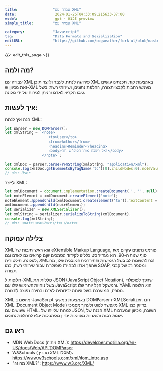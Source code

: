 ```yaml
---
title:                "עבודה עם XML"
date:                  2024-01-26T04:33:09.215633-07:00
model:                 gpt-4-0125-preview
simple_title:         "עבודה עם XML"

category:             "Javascript"
tag:                  "Data Formats and Serialization"
editURL:              "https://github.com/dogweather/forkful/blob/master/content/he/javascript/working-with-xml.md"
---
```


{{< edit_this_page >}}

## מה ולמה?
עבודה עם XML פירושה לנתח, לעבד ולייצר תוכן XML באמצעות קוד. תכנתים עושים זאת מכיוון ש-XML משמש רחבות לקבצי תצורה, החלפת נתונים, ושירותי רשת, בשל טיבו הקריא לאדם והניתן לניתוח על ידי מכונה.

## איך לעשות:

הנה איך לנתח XML:

```javascript
let parser = new DOMParser();
let xmlString = `<note>
                    <to>User</to>
                    <from>Author</from>
                    <heading>Reminder</heading>
                    <body>אל תשכח אותי הסופ"ש הזה!</body>
                 </note>`;

let xmlDoc = parser.parseFromString(xmlString, "application/xml");
console.log(xmlDoc.getElementsByTagName('to')[0].childNodes[0].nodeValue);
// פלט: User
```

ולייצר XML:

```javascript
let xmlDocument = document.implementation.createDocument('', '', null);
let noteElement = xmlDocument.createElement('note');
noteElement.appendChild(xmlDocument.createElement('to')).textContent = 'User';
xmlDocument.appendChild(noteElement);
let serializer = new XMLSerializer();
let xmlString = serializer.serializeToString(xmlDocument);
console.log(xmlString);
// פלט: <note><to>User</to></note>
```

## צלילה עמוקה

XML הוא ראשי תיבות של eXtensible Markup Language, פורמט נתונים שקיים מאז סוף שנות ה-90. הוא מגדיר סט כללים לקידוד מסמכים שןם קריאים גם לאדם וגם למכונה. היסטורית, XML זכה לתשומת לב בשל הגמישות וההיררכיה המובנית שלו, מה שהפך אותו לבחירה פופולרית עבור שירותי רשת, כמו SOAP, ומספר רב של קבצי תצורה.

חלופות ל-XML כוללות את JSON (JavaScript Object Notation), שהפך לפופולרי בשל נוחיות השימוש שלו עם JavaScript והמשקל הקל יותר שלו. YAML הוא חלופה נוספת, המוערכת בשל היותה ידידותית לאדם ובחירה נפוצה לתצורה.

XML מיושם ב-JavaScript באמצעות ממשקי DOMParser ו-XMLSerializer. דום XML (Document Object Model) מאפשר לנווט ולערוך מסמכי XML בדיוק כמו שעושים עם HTML. למרות עלייתו של JSON, הבנה של XML חשובה, מכיוון שמערכות ישנות רבות ותעשיות מסוימות עדיין מסתמכות עליו להחלפת נתונים.

## ראו גם

- MDN Web Docs (ניתוח XML): https://developer.mozilla.org/en-US/docs/Web/API/DOMParser
- W3Schools (מדריך XML DOM): https://www.w3schools.com/xml/dom_intro.asp
- "מה זה XML?": https://www.w3.org/XML/
